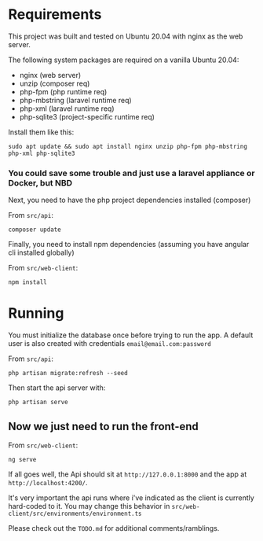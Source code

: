 # Requirements

This project was built and tested on Ubuntu 20.04 with nginx as the web server.

The following system packages are required on a vanilla Ubuntu 20.04:

- nginx (web server)
- unzip (composer req)
- php-fpm (php runtime req)
- php-mbstring (laravel runtime req)
- php-xml (laravel runtime req)
- php-sqlite3 (project-specific runtime req)

Install them like this:

```shell
sudo apt update && sudo apt install nginx unzip php-fpm php-mbstring php-xml php-sqlite3
```

### You could save some trouble and just use a laravel appliance or Docker, but NBD

Next, you need to have the php project dependencies installed (composer)

From `src/api`:

```shell
composer update
```

Finally, you need to install npm dependencies (assuming you have angular cli installed globally)

From `src/web-client`:

```shell
npm install
```

# Running

You must initialize the database once before trying to run the app. A default user is also created with credentials `email@email.com:password`

From `src/api`:

```shell
php artisan migrate:refresh --seed
```

Then start the api server with:

```shell
php artisan serve
```

## Now we just need to run the front-end

From `src/web-client`:

```shell
ng serve
```

If all goes well, the Api should sit at `http://127.0.0.1:8000` and the app at `http://localhost:4200/`.

It's very important the api runs where i've indicated as the client is currently hard-coded to it. You may change this behavior in `src/web-client/src/environments/environment.ts`

Please check out the `TODO.md` for additional comments/ramblings.
